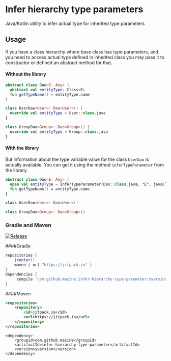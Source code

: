 # Infer hierarchy type parameters 
Java/Kotlin utility to infer actual type for inherited type parameters


## Usage 

If you have a class hierarchy where base class has type parameters, and you need to access actual type
defined in inherited class you may pass it to constructor or defined an abstract method for that. 

#### Without the library
```kotlin
abstract class Dao<E: Any> {
  abstract val entityType: Class<E>
  fun getTypeName() = entityType.name
}

class UserDao<User>: Dao<User>() {
  override val entityType = User::class.java
}

class GroupDao<Group>: Dao<Group>() {
  override val entityType = Group::class.java
}
```

#### With the library
But information about the type variable value for the class `UserDao`  is actually available. You can get
it using the method `inferTypeParameter` from the library.  
```kotlin
abstract class Dao<E: Any> {
  open val entityType = inferTypeParameter(Dao::class.java, "E", javaClass) as Class<E>
  fun getTypeName() = entityType.name
}

class UserDao<User>: Dao<User>()

class GroupDao<Group>: Dao<Group>()
```

### Gradle and Maven
[![Release](https://jitpack.io/v/User/Repo.svg)](https://jitpack.io/#mazine/infer-hierarchy-type-parameter)

####Gradle
``` groovy
repositories {
    jcenter()
    maven { url "https://jitpack.io" }
}
dependencies {
     compile 'com.github.mazine:infer-hierarchy-type-parameter:$version'
}
```

####Maven
``` xml
<repositories>
    <repository>
        <id>jitpack.io</id>
        <url>https://jitpack.io</url>
    </repository>
</repositories>
```
```
<dependency>
    <groupId>com.github.mazine</groupId>
    <artifactId>infer-hierarchy-type-parameter</artifactId>
    <version>$version</version>
</dependency>
```
